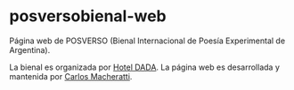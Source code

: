 # posversobienal-web

Página web de POSVERSO (Bienal Internacional de Poesía Experimental de Argentina).



La bienal es organizada por [Hotel DADA](http://www.hoteldadabase.org/).
La página web es desarrollada y mantenida por [Carlos Macheratti](https://caalma.net.ar).
